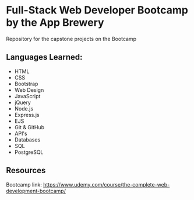 # Full-Stack Web Developer Bootcamp by the App Brewery
Repository for the capstone projects on the Bootcamp

## Languages Learned:
- HTML
- CSS
- Bootstrap
- Web Design
- JavaScript
- jQuery
- Node.js
- Express.js
- EJS
- Git & GitHub
- API's
- Databases
- SQL
- PostgreSQL

<!--- 
- Authentication & Security 
- React.js
- Web3 Decentralised App (DApp)
- Build Your First Defi DApp - DBANKK
- Deploying to the ICP Live Blockchain
- Building DApps on ICP with a React Frontend
- Create Your Own Crypto Token
- Minting NFTs and Building an NFT Marketplace like OpenSea
- AAA
-->

## Resources
Bootcamp link: https://www.udemy.com/course/the-complete-web-development-bootcamp/